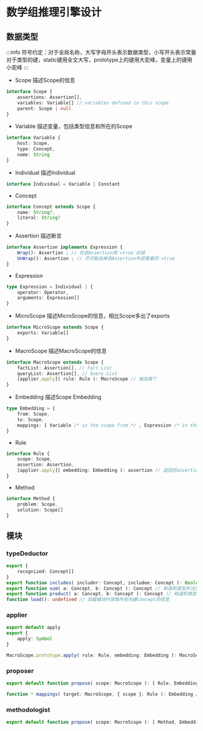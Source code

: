 # 数学组推理引擎设计

## 数据类型

:::info
符号约定：对于全局名称，大写字母开头表示数据类型，小写开头表示常量
对于类型的键，static键用全文大写，prototype上的键用大驼峰，变量上的键用小驼峰
:::

+ Scope
描述Scope的信息
```typescript
interface Scope {
    assertions: Assertion[],
    variables: Variable[] // variables defined in this scope
    parent: Scope | null
}
```

+ Variable
描述变量，包括类型信息和所在的Scope
```typescript
interface Variable {
    host: Scope,
    type: Concept,
    name: String
}
```

+ Individual
描述Individual
```typescript
interface Individual = Variable | Constant
```

+ Concept
```typescript
interface Concept extends Scope {
    name: String?,
    literal: String?
}
```

+ Assertion
描述断言
```typescript
interface Assertion implements Expression {
    Wrap(): Assertion ; // 将该Assertion用`=true`封装
    UnWrap(): Assertion ; // 尽可能去掉该Assertion外层套着的`=true`
}
```

+ Expression
```typescript
type Expression = Individual | {
    operator: Operator,
    arguments: Expression[]
}
```

+ MicroScope
描述MicroScope的信息，相比Scope多出了exports
```typescript
interface MicroScope extends Scope {
    exports: Variable[]
}
```

+ MacroScope
描述MacroScope的信息
```typescript
interface MacroScope extends Scope {
    factList: Assertion[], // Fact List
    queryList: Assertion[], // Query List
    [applier.apply]( rule: Rule ): MacroScope // 施加某个
}
```

+ Embedding
描述Scope Embedding
```typescript
type Embedding = {
    from: Scope,
    to: Scope,
    mappings: [ Variable /* in the scope from */ , Expression /* in the scope to */ ][] // 将这些vairable依次map到那些expression
}
```

+ Rule
```typescript
interface Rule {
    scope: Scope,
    assertion: Assertion,
    [applier.apply]( embedding: Embedding ): assertion // 返回将assertion中的每个变量依照Embedding替换后的结果
}
```

+ Method
```typescript
interface Method {
    problem: Scope,
    solution: Scope[]
}
```
## 模块

### typeDeductor
```typescript
export {
    recognized: Concept[]
}
export function includes( includer: Concept, includee: Concept ): Boolean // 检测一个Concept是否为另一个的restriction
export function sum( a: Concept, b: Concept ): Concept // 构造和类型并注册
export function product( a: Concept, b: Concept ): Concept // 构造积类型并注册
function load(): undefined // 加载模块时读取所有内建Concept的信息
```

### applier
```typescript
export default apply
export {
    apply: Symbol
}

MacroScope.prototype.apply( rule: Rule, embedding: Embedding ): MacroScope // 计算此MacroScope应用了rule后得到的结果，用embedding表示对应关系
```

### proposer
```typescript
export default function propose( scope: MacroScope ): [ Rule, Embedding ] // 给出一个Rule和Embedding的组合，表示当前scope可以应用的Rule。

function * mappings( target: MacroScope, { scope }: Rule ): Embedding // 遍历Variable List给出两个Scope之间的所有Embedding
```

### methodologist
```typescript
export default function propose( scope: MacroScope ): [ Method, Embedding ]? // 给出这个Scope中可以应用的一个Method和Embedding的组合，如果返回null则没有识别出的方法
```

